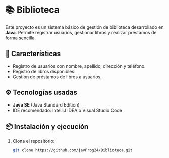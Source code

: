 # 📚 Biblioteca

Este proyecto es un sistema básico de gestión de biblioteca desarrollado en **Java**. Permite registrar usuarios, gestionar libros y realizar préstamos de forma sencilla.

## 🚀 Características

- Registro de usuarios con nombre, apellido, dirección y teléfono.
- Registro de libros disponibles.
- Gestión de préstamos de libros a usuarios.

## ⚙️ Tecnologías usadas

- **Java SE** (Java Standard Edition)
- IDE recomendado: IntelliJ IDEA o Visual Studio Code

## 📦 Instalación y ejecución

1. Clona el repositorio:
   ```bash
   git clone https://github.com/javProg24/Biblioteca.git
